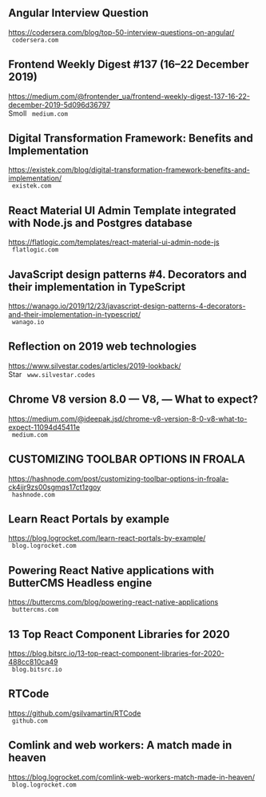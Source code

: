 ## Angular Interview Question  
https://codersera.com/blog/top-50-interview-questions-on-angular/  
 ` codersera.com`
  

## Frontend Weekly Digest #137 (16–22 December 2019)  
https://medium.com/@frontender_ua/frontend-weekly-digest-137-16-22-december-2019-5d096d36797  
Smoll ` medium.com`
  

## Digital Transformation Framework: Benefits and Implementation  
https://existek.com/blog/digital-transformation-framework-benefits-and-implementation/  
 ` existek.com`
  

## React Material UI Admin Template integrated with Node.js and Postgres database  
https://flatlogic.com/templates/react-material-ui-admin-node-js  
 ` flatlogic.com`
  

## JavaScript design patterns #4. Decorators and their implementation in TypeScript  
https://wanago.io/2019/12/23/javascript-design-patterns-4-decorators-and-their-implementation-in-typescript/  
 ` wanago.io`
  

## Reflection on 2019 web technologies  
https://www.silvestar.codes/articles/2019-lookback/  
Star ` www.silvestar.codes`
  

## Chrome V8 version 8.0 — V8, — What to expect?  
https://medium.com/@ideepak.jsd/chrome-v8-version-8-0-v8-what-to-expect-11094d45411e  
 ` medium.com`
  

## CUSTOMIZING TOOLBAR OPTIONS IN FROALA  
https://hashnode.com/post/customizing-toolbar-options-in-froala-ck4ijr9zs00sgmqs17ct1zgoy  
 ` hashnode.com`
  

## Learn React Portals by example  
https://blog.logrocket.com/learn-react-portals-by-example/  
 ` blog.logrocket.com`
  

## Powering React Native applications with ButterCMS Headless engine  
https://buttercms.com/blog/powering-react-native-applications  
 ` buttercms.com`
  

## 13 Top React Component Libraries for 2020  
https://blog.bitsrc.io/13-top-react-component-libraries-for-2020-488cc810ca49  
 ` blog.bitsrc.io`
  

## RTCode  
https://github.com/gsilvamartin/RTCode  
 ` github.com`
  

## Comlink and web workers: A match made in heaven  
https://blog.logrocket.com/comlink-web-workers-match-made-in-heaven/  
 ` blog.logrocket.com`
  

